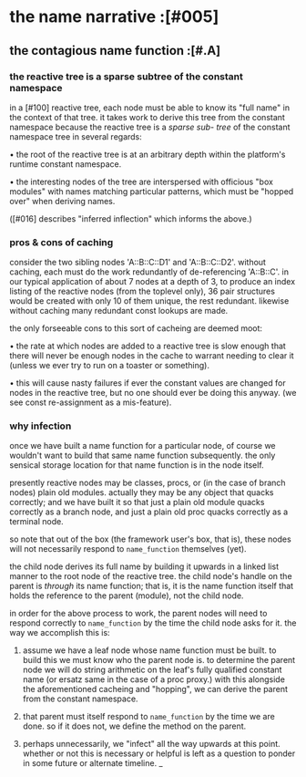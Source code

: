 # the name narrative :[#005]

## the contagious name function :[#.A]

### the reactive tree is a sparse subtree of the constant namespace

in a [#100] reactive tree, each node must be able to know its "full name"
in the context of that tree. it takes work to derive this tree from
the constant namespace because the reactive tree is a *sparse sub-
tree* of the constant namespace tree in several regards:

  • the root of the reactive tree is at an arbitrary depth
    within the platform's runtime constant namespace.

  • the interesting nodes of the tree are interspersed with
    officious "box modules" with names matching particular
    patterns, which must be "hopped over" when deriving names.

([#016] describes "inferred inflection" which informs the above.)




### pros & cons of caching

consider the two sibling nodes 'A::B::C::D1' and 'A::B::C::D2'.
without caching, each must do the work redundantly of de-referencing
'A::B::C'. in our typical application of about 7 nodes at a depth of 3,
to produce an index listing of the reactive nodes (from the toplevel
only), 36 pair structures would be created with only 10 of them unique,
the rest redundant. likewise without caching many redundant const
lookups are made.

the only forseeable cons to this sort of cacheing are deemed moot:

  • the rate at which nodes are added to a reactive tree is slow
    enough that there will never be enough nodes in the cache to
    warrant needing to clear it (unless we ever try to run on a toaster
    or something).

  • this will cause nasty failures if ever the constant values are
    changed for nodes in the reactive tree, but no one should ever
    be doing this anyway. (we see const re-assignment as a mis-feature).




### why infection

once we have built a name function for a particular node, of course we
wouldn't want to build that same name function subsequently. the only
sensical storage location for that name function is in the node itself.

presently reactive nodes may be classes, procs, or (in the case of
branch nodes) plain old modules. actually they may be any object that
quacks correctly; and we have built it so that just a plain old module
quacks correctly as a branch node, and just a plain old proc quacks
correctly as a terminal node.

so note that out of the box (the framework user's box, that is), these
nodes will not necessarily respond to `name_function` themselves (yet).

the child node derives its full name by building it upwards in a linked
list manner to the root node of the reactive tree. the child node's
handle on the parent is *through* its name function; that is, it is the
name function itself that holds the reference to the parent (module),
not the child node.

in order for the above process to work, the parent nodes will need to
respond correctly to `name_function` by the time the child node asks for
it. the way we accomplish this is:

  1. assume we have a leaf node whose name function must be built.
     to build this we must know who the parent node is. to determine
     the parent node we will do string arithmetic on the leaf's fully
     qualified constant name (or ersatz same in the case of a proc
     proxy.) with this alongside the aforementioned cacheing and
     "hopping", we can derive the parent from the constant namespace.

  3. that parent must itself respond to `name_function` by the time we
     are done. so if it does not, we define the method on the parent.

  4. perhaps unnecessarily, we "infect" all the way upwards at this
     point. whether or not this is necessary or helpful is left as a
     question to ponder in some future or alternate timeline.
_
